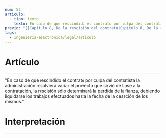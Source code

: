 ```yaml
---
num: 52
articulo:
  - tipo: texto
    texto: En caso de que rescindido el contrato por culpa del contratista la administración resolviera variar el proyecto que sirvió de base a la contratación, la rescisión sólo determinará la perdida de la fianza, debiendo liquidarse los trabajos efectuados hasta la fecha de la cesación de los mismos.
previo: "[[Capítulo 8, De la rescisión del contrato|Capítulo 8, De la rescisión del contrato]]"
tags:
  - ingeniería-electrónica/legal/articulo
---
```

# Artículo
---
"En caso de que rescindido el contrato por culpa del contratista la administración resolviera variar el proyecto que sirvió de base a la contratación, la rescisión sólo determinará la perdida de la fianza, debiendo liquidarse los trabajos efectuados hasta la fecha de la cesación de los mismos."

# Interpretación
---
